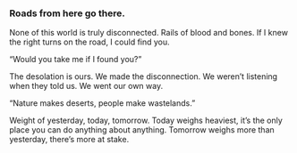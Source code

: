 ### Roads from here go there.

None of this world is truly disconnected. Rails of blood and bones. If I knew the right turns on the road, I could find you. 

“Would you take me if I found you?”

The desolation is ours. We made the disconnection. We weren’t listening when they told us. We went our own way. 

“Nature makes deserts, people make wastelands.” 

Weight of yesterday, today, tomorrow. Today weighs heaviest, it’s the only place you can do anything about anything. Tomorrow weighs more than yesterday, there’s more at stake. 


